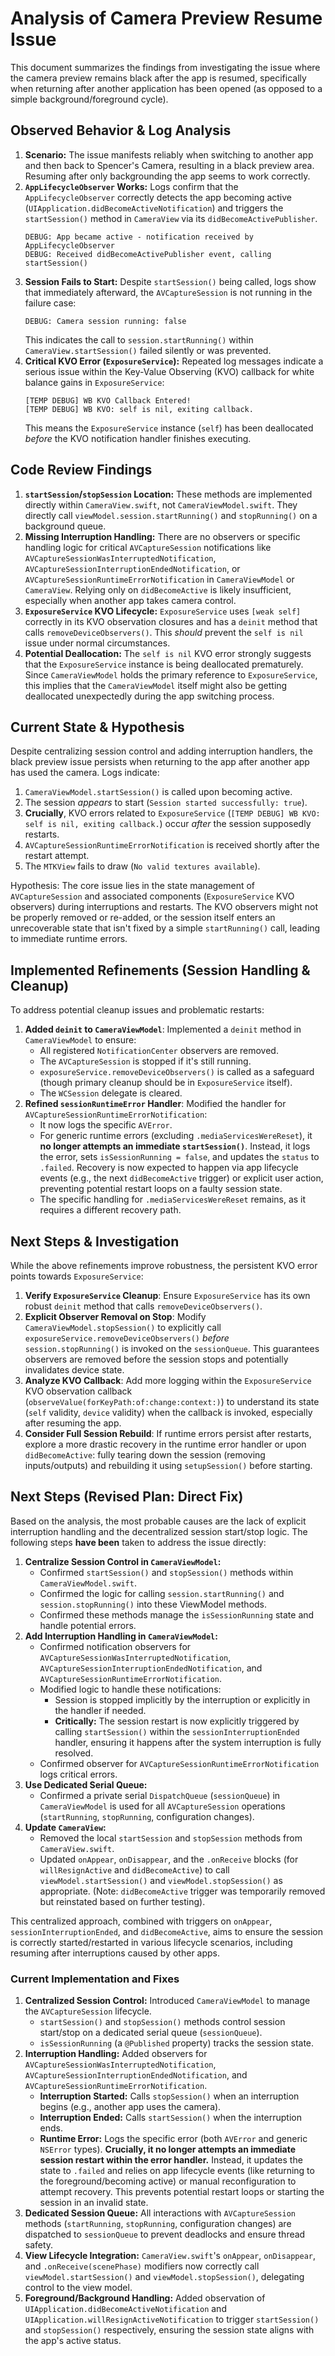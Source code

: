 # Analysis of Camera Preview Resume Issue

This document summarizes the findings from investigating the issue where the camera preview remains black after the app is resumed, specifically when returning after another application has been opened (as opposed to a simple background/foreground cycle).

## Observed Behavior & Log Analysis

1.  **Scenario:** The issue manifests reliably when switching to another app and then back to Spencer's Camera, resulting in a black preview area. Resuming after only backgrounding the app seems to work correctly.
2.  **`AppLifecycleObserver` Works:** Logs confirm that the `AppLifecycleObserver` correctly detects the app becoming active (`UIApplication.didBecomeActiveNotification`) and triggers the `startSession()` method in `CameraView` via its `didBecomeActivePublisher`.
    ```
    DEBUG: App became active - notification received by AppLifecycleObserver
    DEBUG: Received didBecomeActivePublisher event, calling startSession()
    ```
3.  **Session Fails to Start:** Despite `startSession()` being called, logs show that immediately afterward, the `AVCaptureSession` is not running in the failure case:
    ```
    DEBUG: Camera session running: false 
    ```
    This indicates the call to `session.startRunning()` within `CameraView.startSession()` failed silently or was prevented.
4.  **Critical KVO Error (`ExposureService`):** Repeated log messages indicate a serious issue within the Key-Value Observing (KVO) callback for white balance gains in `ExposureService`:
    ```
    [TEMP DEBUG] WB KVO Callback Entered!
    [TEMP DEBUG] WB KVO: self is nil, exiting callback. 
    ```
    This means the `ExposureService` instance (`self`) has been deallocated *before* the KVO notification handler finishes executing.

## Code Review Findings

1.  **`startSession`/`stopSession` Location:** These methods are implemented directly within `CameraView.swift`, not `CameraViewModel.swift`. They directly call `viewModel.session.startRunning()` and `stopRunning()` on a background queue.
2.  **Missing Interruption Handling:** There are no observers or specific handling logic for critical `AVCaptureSession` notifications like `AVCaptureSessionWasInterruptedNotification`, `AVCaptureSessionInterruptionEndedNotification`, or `AVCaptureSessionRuntimeErrorNotification` in `CameraViewModel` or `CameraView`. Relying only on `didBecomeActive` is likely insufficient, especially when another app takes camera control.
3.  **`ExposureService` KVO Lifecycle:** `ExposureService` uses `[weak self]` correctly in its KVO observation closures and has a `deinit` method that calls `removeDeviceObservers()`. This *should* prevent the `self is nil` issue under normal circumstances.
4.  **Potential Deallocation:** The `self is nil` KVO error strongly suggests that the `ExposureService` instance is being deallocated prematurely. Since `CameraViewModel` holds the primary reference to `ExposureService`, this implies that the `CameraViewModel` itself might also be getting deallocated unexpectedly during the app switching process.

## Current State & Hypothesis

Despite centralizing session control and adding interruption handlers, the black preview issue persists when returning to the app after another app has used the camera. Logs indicate:

1.  `CameraViewModel.startSession()` is called upon becoming active.
2.  The session *appears* to start (`Session started successfully: true`).
3.  **Crucially**, KVO errors related to `ExposureService` (`[TEMP DEBUG] WB KVO: self is nil, exiting callback.`) occur *after* the session supposedly restarts.
4.  `AVCaptureSessionRuntimeErrorNotification` is received shortly after the restart attempt.
5.  The `MTKView` fails to draw (`No valid textures available`).

Hypothesis: The core issue lies in the state management of `AVCaptureSession` and associated components (`ExposureService` KVO observers) during interruptions and restarts. The KVO observers might not be properly removed or re-added, or the session itself enters an unrecoverable state that isn't fixed by a simple `startRunning()` call, leading to immediate runtime errors.

## Implemented Refinements (Session Handling & Cleanup)

To address potential cleanup issues and problematic restarts:

1.  **Added `deinit` to `CameraViewModel`**: Implemented a `deinit` method in `CameraViewModel` to ensure:
    *   All registered `NotificationCenter` observers are removed.
    *   The `AVCaptureSession` is stopped if it's still running.
    *   `exposureService.removeDeviceObservers()` is called as a safeguard (though primary cleanup should be in `ExposureService` itself).
    *   The `WCSession` delegate is cleared.
2.  **Refined `sessionRuntimeError` Handler**: Modified the handler for `AVCaptureSessionRuntimeErrorNotification`:
    *   It now logs the specific `AVError`.
    *   For generic runtime errors (excluding `.mediaServicesWereReset`), it **no longer attempts an immediate `startSession()`**. Instead, it logs the error, sets `isSessionRunning = false`, and updates the `status` to `.failed`. Recovery is now expected to happen via app lifecycle events (e.g., the next `didBecomeActive` trigger) or explicit user action, preventing potential restart loops on a faulty session state.
    *   The specific handling for `.mediaServicesWereReset` remains, as it requires a different recovery path.

## Next Steps & Investigation

While the above refinements improve robustness, the persistent KVO error points towards `ExposureService`:

1.  **Verify `ExposureService` Cleanup**: Ensure `ExposureService` has its own robust `deinit` method that calls `removeDeviceObservers()`.
2.  **Explicit Observer Removal on Stop**: Modify `CameraViewModel.stopSession()` to explicitly call `exposureService.removeDeviceObservers()` *before* `session.stopRunning()` is invoked on the `sessionQueue`. This guarantees observers are removed before the session stops and potentially invalidates device state.
3.  **Analyze KVO Callback**: Add more logging within the `ExposureService` KVO observation callback (`observeValue(forKeyPath:of:change:context:)`) to understand its state (`self` validity, `device` validity) when the callback is invoked, especially after resuming the app.
4.  **Consider Full Session Rebuild**: If runtime errors persist after restarts, explore a more drastic recovery in the runtime error handler or upon `didBecomeActive`: fully tearing down the session (removing inputs/outputs) and rebuilding it using `setupSession()` before starting.

## Next Steps (Revised Plan: Direct Fix)

Based on the analysis, the most probable causes are the lack of explicit interruption handling and the decentralized session start/stop logic. The following steps **have been** taken to address the issue directly:

1.  **Centralize Session Control in `CameraViewModel`:**
    *   Confirmed `startSession()` and `stopSession()` methods within `CameraViewModel.swift`.
    *   Confirmed the logic for calling `session.startRunning()` and `session.stopRunning()` into these ViewModel methods.
    *   Confirmed these methods manage the `isSessionRunning` state and handle potential errors.
2.  **Add Interruption Handling in `CameraViewModel`:**
    *   Confirmed notification observers for `AVCaptureSessionWasInterruptedNotification`, `AVCaptureSessionInterruptionEndedNotification`, and `AVCaptureSessionRuntimeErrorNotification`.
    *   Modified logic to handle these notifications: 
        *   Session is stopped implicitly by the interruption or explicitly in the handler if needed.
        *   **Critically:** The session restart is now explicitly triggered by calling `startSession()` within the `sessionInterruptionEnded` handler, ensuring it happens after the system interruption is fully resolved.
    *   Confirmed observer for `AVCaptureSessionRuntimeErrorNotification` logs critical errors.
3.  **Use Dedicated Serial Queue:**
    *   Confirmed a private serial `DispatchQueue` (`sessionQueue`) in `CameraViewModel` is used for all `AVCaptureSession` operations (`startRunning`, `stopRunning`, configuration changes).
4.  **Update `CameraView`:**
    *   Removed the local `startSession` and `stopSession` methods from `CameraView.swift`.
    *   Updated `onAppear`, `onDisappear`, and the `.onReceive` blocks (for `willResignActive` and `didBecomeActive`) to call `viewModel.startSession()` and `viewModel.stopSession()` as appropriate. (Note: `didBecomeActive` trigger was temporarily removed but reinstated based on further testing).

This centralized approach, combined with triggers on `onAppear`, `sessionInterruptionEnded`, and `didBecomeActive`, aims to ensure the session is correctly started/restarted in various lifecycle scenarios, including resuming after interruptions caused by other apps.

### Current Implementation and Fixes

1.  **Centralized Session Control:** Introduced `CameraViewModel` to manage the `AVCaptureSession` lifecycle.
    *   `startSession()` and `stopSession()` methods control session start/stop on a dedicated serial queue (`sessionQueue`).
    *   `isSessionRunning` (a `@Published` property) tracks the session state.
2.  **Interruption Handling:** Added observers for `AVCaptureSessionWasInterruptedNotification`, `AVCaptureSessionInterruptionEndedNotification`, and `AVCaptureSessionRuntimeErrorNotification`.
    *   **Interruption Started:** Calls `stopSession()` when an interruption begins (e.g., another app uses the camera).
    *   **Interruption Ended:** Calls `startSession()` when the interruption ends.
    *   **Runtime Error:** Logs the specific error (both `AVError` and generic `NSError` types). **Crucially, it no longer attempts an immediate session restart within the error handler.** Instead, it updates the state to `.failed` and relies on app lifecycle events (like returning to the foreground/becoming active) or manual reconfiguration to attempt recovery. This prevents potential restart loops or starting the session in an invalid state.
3.  **Dedicated Session Queue:** All interactions with `AVCaptureSession` methods (`startRunning`, `stopRunning`, configuration changes) are dispatched to `sessionQueue` to prevent deadlocks and ensure thread safety.
4.  **View Lifecycle Integration:** `CameraView.swift`'s `onAppear`, `onDisappear`, and `.onReceive(scenePhase)` modifiers now correctly call `viewModel.startSession()` and `viewModel.stopSession()`, delegating control to the view model.
5.  **Foreground/Background Handling:** Added observation of `UIApplication.didBecomeActiveNotification` and `UIApplication.willResignActiveNotification` to trigger `startSession()` and `stopSession()` respectively, ensuring the session state aligns with the app's active status. 